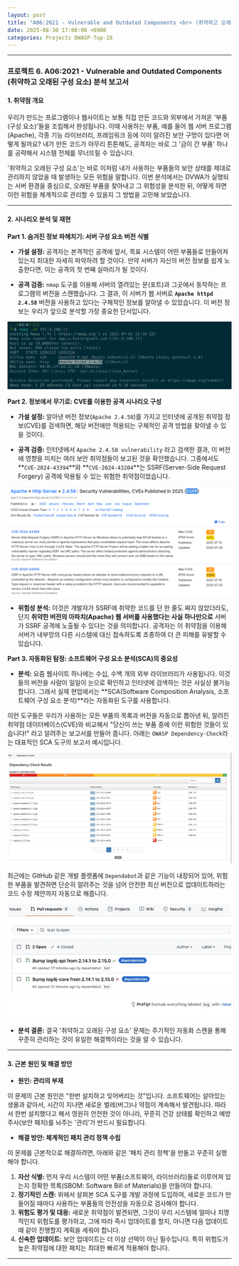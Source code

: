 ```yaml
---
layout: post
title: "A06:2021 - Vulnerable and Outdated Components <br> (취약하고 오래된 구성 요소) 분석 보고서"
date: 2025-08-30 17:00:00 +0900
categories: Projects OWASP-Top-10
---
```

---

### **프로젝트 6. A06:2021 - Vulnerable and Outdated Components <br> (취약하고 오래된 구성 요소) 분석 보고서**

#### **1. 취약점 개요**

우리가 만드는 프로그램이나 웹사이트는 보통 직접 만든 코드와 외부에서 가져온 '부품(구성 요소)'들을 조립해서 완성됩니다. 이때 사용하는 부품, 예를 들어 웹 서버 프로그램(Apache), 각종 기능 라이브러리, 프레임워크 등에 이미 알려진 보안 구멍이 있다면 어떻게 될까요? 내가 만든 코드가 아무리 튼튼해도, 공격자는 바로 그 '금이 간 부품' 하나를 공략해서 시스템 전체를 무너뜨릴 수 있습니다.

'취약하고 오래된 구성 요소'는 바로 이처럼 내가 사용하는 부품들의 보안 상태를 제대로 관리하지 않았을 때 발생하는 모든 위험을 말합니다. 이번 분석에서는 DVWA가 실행되는 서버 환경을 중심으로, 오래된 부품을 찾아내고 그 위험성을 분석한 뒤, 어떻게 하면 이런 위험을 체계적으로 관리할 수 있을지 그 방법을 고민해 보았습니다.

---

#### **2. 시나리오 분석 및 재현**

**Part 1. 숨겨진 정보 파헤치기: 서버 구성 요소 버전 식별**

*   **가설 설정:**
공격자는 본격적인 공격에 앞서, 목표 시스템이 어떤 부품들로 만들어져 있는지 최대한 자세히 파악하려 할 것이다. 만약 서버가 자신의 버전 정보를 쉽게 노출한다면, 이는 공격의 첫 번째 실마리가 될 것이다.

*   **공격 검증:**
`nmap` 도구를 이용해 서버의 열려있는 문(포트)과 그곳에서 동작하는 프로그램의 버전을 스캔했습니다. 그 결과, 이 서버가 웹 서버로 **`Apache httpd 2.4.58`** 버전을 사용하고 있다는 구체적인 정보를 알아낼 수 있었습니다. 이 버전 정보는 우리가 앞으로 분석할 가장 중요한 단서입니다.

![Apache version](/assets/images/A06_P1-1.png)

**Part 2. 정보에서 무기로: CVE를 이용한 공격 시나리오 구성**

*   **가설 설정:**
알아낸 버전 정보(`Apache 2.4.58`)를 가지고 인터넷에 공개된 취약점 정보(CVE)를 검색하면, 해당 버전에만 적용되는 구체적인 공격 방법을 찾아낼 수 있을 것이다.

*   **공격 검증:**
인터넷에서 `Apache 2.4.58 vulnerability` 라고 검색한 결과, 이 버전에 영향을 미치는 여러 보안 취약점들이 보고된 것을 확인했습니다. 그중에서도 **`CVE-2024-43394`**와 **`CVE-2024-43204`**는 SSRF(Server-Side Request Forgery) 공격에 악용될 수 있는 위험한 취약점이었습니다.

![SSRF CVE](/assets/images/A06_P2-1.png)

*   **위험성 분석:**
이것은 개발자가 SSRF에 취약한 코드를 단 한 줄도 짜지 않았더라도, 단지 **취약한 버전의 아파치(Apache) 웹 서버를 사용했다는 사실 하나만으로** 서버가 SSRF 공격에 노출될 수 있다는 것을 의미합니다. 공격자는 이 취약점을 이용해 서버가 내부망의 다른 시스템에 대신 접속하도록 조종하여 더 큰 피해를 유발할 수 있습니다.

**Part 3. 자동화된 탐정: 소프트웨어 구성 요소 분석(SCA)의 중요성**

*   **분석:**
요즘 웹사이트 하나에는 수십, 수백 개의 외부 라이브러리가 사용됩니다. 이것들의 버전을 사람이 일일이 눈으로 확인하고 인터넷에 검색하는 것은 사실상 불가능합니다. 그래서 실제 현업에서는 **SCA(Software Composition Analysis, 소프트웨어 구성 요소 분석)**라는 자동화된 도구를 사용합니다.

이런 도구들은 우리가 사용하는 모든 부품의 목록과 버전을 자동으로 뽑아낸 뒤, 알려진 취약점 데이터베이스(CVE)와 비교해서 "당신이 쓰는 부품 중에 이런 위험한 것들이 있습니다!" 라고 알려주는 보고서를 만들어 줍니다. 아래는 `OWASP Dependency-Check`라는 대표적인 SCA 도구의 보고서 예시입니다.

![Dependency-Check](/assets/images/A06_P3-1.png)

최근에는 GitHub 같은 개발 플랫폼에 `Dependabot`과 같은 기능이 내장되어 있어, 위험한 부품을 발견하면 단순히 알려주는 것을 넘어 안전한 최신 버전으로 업데이트하라는 코드 수정 제안까지 자동으로 해줍니다.

![Dependabot](/assets/images/A06_P3-2.png)

*   **분석 결론:**
결국 '취약하고 오래된 구성 요소' 문제는 주기적인 자동화 스캔을 통해 꾸준히 관리하는 것이 유일한 해결책이라는 것을 알 수 있습니다.

---

#### **3. 근본 원인 및 해결 방안**

*   **원인: 관리의 부재**

이 문제의 근본 원인은 "한번 설치하고 잊어버리는 것"입니다. 소프트웨어는 살아있는 생물과 같아서, 시간이 지나면 새로운 벌레(버그)나 약점이 계속해서 발견됩니다. 따라서 한번 설치했다고 해서 영원히 안전한 것이 아니라, 꾸준히 건강 상태를 확인하고 예방 주사(보안 패치)를 놔주는 '관리'가 반드시 필요합니다.

*   **해결 방안: 체계적인 패치 관리 정책 수립**

이 문제를 근본적으로 해결하려면, 아래와 같은 '패치 관리 정책'을 만들고 꾸준히 실행해야 합니다.

1.  **자산 식별:** 먼저 우리 시스템이 어떤 부품(소프트웨어, 라이브러리)들로 이루어져 있는지 정확한 목록(SBOM: Software Bill of Materials)을 만들어야 합니다.
2.  **정기적인 스캔:** 위에서 살펴본 SCA 도구를 개발 과정에 도입하여, 새로운 코드가 만들어질 때마다 사용하는 부품들의 안전성을 자동으로 검사해야 합니다.
3.  **위험도 평가 및 대응:** 새로운 취약점이 발견되면, 그것이 우리 시스템에 얼마나 치명적인지 위험도를 평가하고, 그에 따라 즉시 업데이트를 할지, 아니면 다음 업데이트 때 같이 진행할지 계획을 세워야 합니다.
4.  **신속한 업데이트:** 보안 업데이트는 더 이상 선택이 아닌 필수입니다. 특히 위험도가 높은 취약점에 대한 패치는 최대한 빠르게 적용해야 합니다.

<hr class="short-rule">